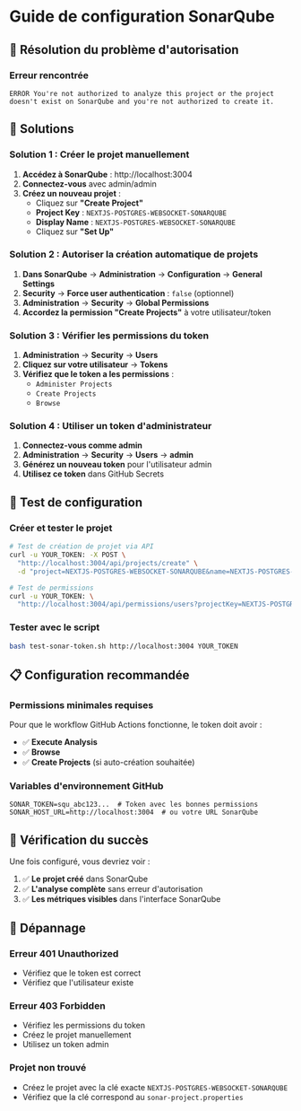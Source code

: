 # Guide de configuration SonarQube

## 🎯 Résolution du problème d'autorisation

### Erreur rencontrée
```
ERROR You're not authorized to analyze this project or the project doesn't exist on SonarQube and you're not authorized to create it.
```

## 🔧 Solutions

### Solution 1 : Créer le projet manuellement

1. **Accédez à SonarQube** : http://localhost:3004
2. **Connectez-vous** avec admin/admin
3. **Créez un nouveau projet** :
   - Cliquez sur **"Create Project"**
   - **Project Key** : `NEXTJS-POSTGRES-WEBSOCKET-SONARQUBE`
   - **Display Name** : `NEXTJS-POSTGRES-WEBSOCKET-SONARQUBE`
   - Cliquez sur **"Set Up"**

### Solution 2 : Autoriser la création automatique de projets

1. **Dans SonarQube** → **Administration** → **Configuration** → **General Settings**
2. **Security** → **Force user authentication** : `false` (optionnel)
3. **Administration** → **Security** → **Global Permissions**
4. **Accordez la permission "Create Projects"** à votre utilisateur/token

### Solution 3 : Vérifier les permissions du token

1. **Administration** → **Security** → **Users**
2. **Cliquez sur votre utilisateur** → **Tokens**
3. **Vérifiez que le token a les permissions** :
   - `Administer Projects`
   - `Create Projects` 
   - `Browse`

### Solution 4 : Utiliser un token d'administrateur

1. **Connectez-vous comme admin**
2. **Administration** → **Security** → **Users** → **admin**
3. **Générez un nouveau token** pour l'utilisateur admin
4. **Utilisez ce token** dans GitHub Secrets

## 🧪 Test de configuration

### Créer et tester le projet

```bash
# Test de création de projet via API
curl -u YOUR_TOKEN: -X POST \
  "http://localhost:3004/api/projects/create" \
  -d "project=NEXTJS-POSTGRES-WEBSOCKET-SONARQUBE&name=NEXTJS-POSTGRES-WEBSOCKET-SONARQUBE"

# Test de permissions
curl -u YOUR_TOKEN: \
  "http://localhost:3004/api/permissions/users?projectKey=NEXTJS-POSTGRES-WEBSOCKET-SONARQUBE"
```

### Tester avec le script

```bash
bash test-sonar-token.sh http://localhost:3004 YOUR_TOKEN
```

## 📋 Configuration recommandée

### Permissions minimales requises

Pour que le workflow GitHub Actions fonctionne, le token doit avoir :

- ✅ **Execute Analysis** 
- ✅ **Browse**
- ✅ **Create Projects** (si auto-création souhaitée)

### Variables d'environnement GitHub

```
SONAR_TOKEN=squ_abc123...  # Token avec les bonnes permissions
SONAR_HOST_URL=http://localhost:3004  # ou votre URL SonarQube
```

## 🎉 Vérification du succès

Une fois configuré, vous devriez voir :

1. ✅ **Le projet créé** dans SonarQube
2. ✅ **L'analyse complète** sans erreur d'autorisation
3. ✅ **Les métriques visibles** dans l'interface SonarQube

## 🔧 Dépannage

### Erreur 401 Unauthorized
- Vérifiez que le token est correct
- Vérifiez que l'utilisateur existe

### Erreur 403 Forbidden  
- Vérifiez les permissions du token
- Créez le projet manuellement
- Utilisez un token admin

### Projet non trouvé
- Créez le projet avec la clé exacte `NEXTJS-POSTGRES-WEBSOCKET-SONARQUBE`
- Vérifiez que la clé correspond au `sonar-project.properties` 